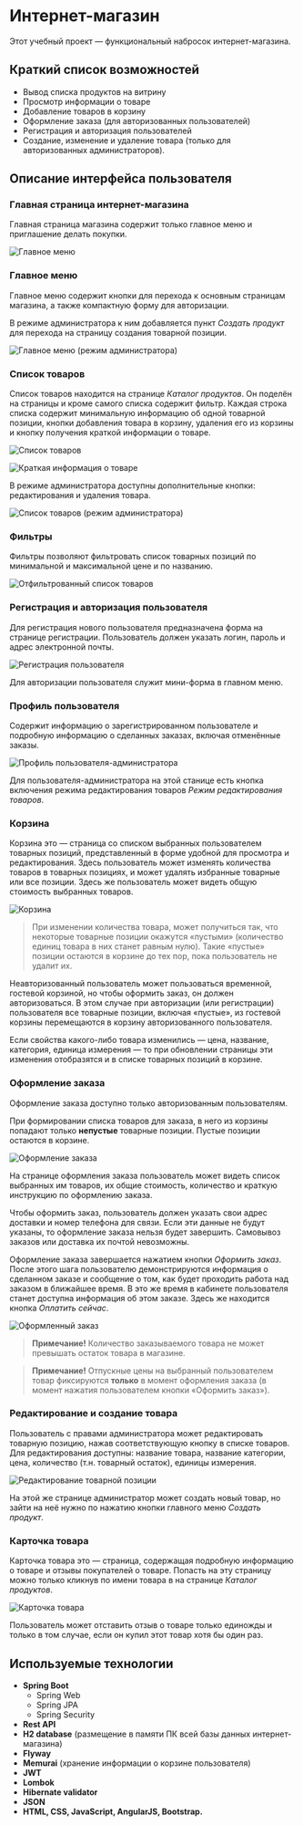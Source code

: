 # Интернет-магазин

Этот учебный проект — функциональный набросок интернет-магазина. 

## Краткий список возможностей

* Вывод списка продуктов на витрину
* Просмотр информации о товаре
* Добавление товаров в корзину
* Оформление заказа (для авторизованных пользователей)
* Регистрация и авторизация пользователей
* Создание, изменение и удаление товара (только для авторизованных администраторов).

## Описание интерфейса пользователя

### Главная страница интернет-магазина

Главная страница магазина содержит только главное меню и приглашение делать покупки.

![Главное меню](screenshots\main-page.png)

### Главное меню

Главное меню содержит кнопки для перехода к основным страницам магазина, а также компактную форму для авторизации.

В режиме администратора к ним добавляется пункт _Создать продукт_ для перехода на страницу создания товарной позиции.

![Главное меню (режим администратора)](screenshots\main-page-admin.png)

### Список товаров

Список товаров находится на странице _Каталог продуктов_. Он поделён на страницы и кроме самого списка содержит фильтр. Каждая строка списка содержит минимальную информацию об одной товарной позиции, кнопки добавления товара в корзину, удаления его из корзины и кнопку получения краткой информации о товаре.

![Список товаров](screenshots\store-user.png)

![Краткая информация о товаре](screenshots\store-item-short-info.png)

В режиме администратора доступны дополнительные кнопки: редактирования и удаления товара.

![Список товаров (режим администратора)](screenshots\store-admin.png)

### Фильтры

Фильтры позволяют фильтровать список товарных позиций по минимальной и максимальной цене и по названию.

![Отфильтрованный список товаров ](screenshots\store-filtered-user.png)

### Регистрация и авторизация пользователя

Для регистрация нового пользователя предназначена форма на странице регистрации. Пользователь должен указать логин, пароль и адрес электронной почты.

![Регистрация пользователя](screenshots\registration-page.png)

Для авторизации пользователя служит мини-форма в главном меню.

### Профиль пользователя

Содержит информацию о зарегистрированном пользователе и подробную информацию о сделанных заказах, включая отменённые заказы.

![Профиль пользователя-администратора](screenshots\user-profile-admin.png)

Для пользователя-администратора на этой станице есть кнопка включения режима редактирования товаров _Режим редактирования товаров_. 

### Корзина

Корзина это — страница со списком выбранных пользователем товарных позиций, представленный в форме удобной для просмотра и редактирования. Здесь пользователь может изменять количества товаров в товарных позициях, и может удалять избранные товарные или все позиции. Здесь же пользователь может видеть общую стоимость выбранных товаров.

![Корзина](screenshots\cart.png)

> При изменении количества товара, может получиться так, что некоторые товарные позиции окажутся «пустыми» (количество единиц товара в них станет равным нулю). Такие «пустые» позиции остаются в корзине до тех пор, пока пользователь не удалит их.

Неавторизованный пользователь может пользоваться временной, гостевой корзиной, но чтобы оформить заказ, он должен авторизоваться. В этом случае при авторизации (или регистрации) пользователя все товарные позиции, включая «пустые», из гостевой корзины перемещаются в корзину авторизованного пользователя.

Если свойства какого-либо товара изменились — цена, название, категория, единица измерения — то при обновлении страницы эти изменения отобразятся и в списке товарных позиций в корзине.

### Оформление заказа

Оформление заказа доступно только авторизованным пользователям.

При формировании списка товаров для заказа, в него из корзины попадают только **непустые** товарные позиции. Пустые позиции остаются в корзине.

![Оформление заказа](screenshots\order-confirmation.png)

На странице оформления заказа пользователь может видеть список выбранных им товаров, их общие стоимость, количество и краткую инструкцию по оформлению заказа.

Чтобы оформить заказ, пользователь должен указать свои адрес доставки и номер телефона для связи. Если эти данные не будут указаны, то оформление заказа нельзя будет завершить. Самовывоз заказов или доставка их почтой невозможны.

Оформление заказа завершается нажатием кнопки _Оформить заказ_. После этого шага пользователю демонстрируются информация о сделанном заказе и сообщение о том, как будет проходить работа над заказом в ближайшее время. В это же время в кабинете пользователя станет доступна информация об этом заказе. Здесь же находится кнопка _Оплатить сейчас_.

![Оформленный заказ](screenshots\order-created.png)

> **Примечание!** Количество заказываемого товара не может превышать остаток товара в магазине. 

> **Примечание!** Отпускные цены на выбранный пользователем товар фиксируются **только** в момент оформления заказа (в момент нажатия пользователем кнопки «Оформить заказ»).

### Редактирование и создание товара

Пользователь с правами администратора может редактировать товарную позицию, нажав соответствующую кнопку в списке товаров. Для редактирования доступны: название товара, название категории, цена, количество (т.н. товарный остаток), единицы измерения. 

![Редактирование товарной позиции](screenshots\item-editing.png)

На этой же странице администратор может создать новый товар, но зайти на неё нужно по нажатию кнопки главного меню _Создать продукт_.

### Карточка товара

Карточка товара это — страница, содержащая подробную информацию о товаре и отзывы покупателей о товаре. Попасть на эту страницу можно только кликнув по имени товара в на странице _Каталог продуктов_.

![Карточка товара](screenshots\item-page-new-review2.png)

Пользователь может отставить отзыв о товаре только единожды и только в том случае, если он купил этот товар хотя бы один раз.

## Используемые технологии

* **Spring Boot**
    * Spring Web
    * Spring JPA
    * Spring Security
* **Rest API**
* **H2 database** (размещение в памяти ПК всей базы данных интернет-магазина)
* **Flyway**
* **Memurai** (хранение информации о корзине пользователя)
* **JWT**
* **Lombok**
* **Hibernate validator**
* **JSON**
* **HTML, CSS, JavaScript, AngularJS, Bootstrap.** 

